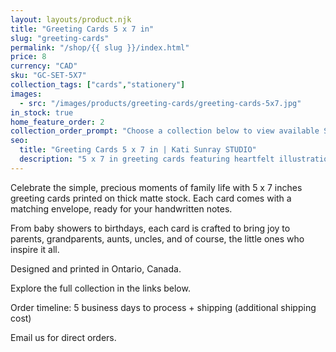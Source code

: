 ```yaml
---
layout: layouts/product.njk
title: "Greeting Cards 5 x 7 in"
slug: "greeting-cards"
permalink: "/shop/{{ slug }}/index.html"
price: 8
currency: "CAD"
sku: "GC-SET-5X7"
collection_tags: ["cards","stationery"]
images:
  - src: "/images/products/greeting-cards/greeting-cards-5x7.jpg"
in_stock: true
home_feature_order: 2
collection_order_prompt: "Choose a collection below to view available SKUs and email us with the card code and quantity."
seo:
  title: "Greeting Cards 5 x 7 in | Kati Sunray STUDIO"
  description: "5 x 7 in greeting cards featuring heartfelt illustrations."
---
```


Celebrate the simple, precious moments of family life with 5 x 7 inches greeting
cards printed on thick matte stock. Each card comes with a matching envelope, ready for your handwritten notes.

From baby showers to birthdays, each card is crafted to bring joy to parents,
grandparents, aunts, uncles, and of course, the little ones who inspire it all.

Designed and printed in Ontario, Canada.

Explore the full collection in the links below.

Order timeline: 5 business days to process + shipping (additional shipping cost)

Email us for direct orders.

